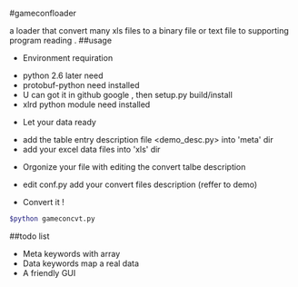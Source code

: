 #gameconfloader

a loader that convert many xls files to a binary file or text file to supporting program reading .
##usage
* Environment requiration
 - python 2.6 later need
 - protobuf-python need installed
  - U can got it in github google , then setup.py build/install
 - xlrd python module need installed
* Let your data ready
 - add the table entry description file <demo_desc.py> into 'meta' dir
 - add your excel data files into 'xls' dir
* Orgonize your file with editing the convert talbe description
 - edit conf.py add your convert files description (reffer to demo)
* Convert it !
```sh
$python gameconcvt.py
```
##todo list
* Meta keywords with array 
* Data keywords map a real data
* A friendly GUI
